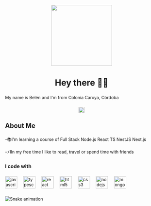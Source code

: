 <div align="center">
  <img height="200" src="https://media2.giphy.com/media/v1.Y2lkPTc5MGI3NjExNnZkbnJuamVtYmJsejlia3djOW5mMXdpdTdkbm5zamluM2gxZ21nbyZlcD12MV9pbnRlcm5hbF9naWZfYnlfaWQmY3Q9Zw/px9v45I39CcxyXPqEy/giphy.gif"  />
</div>

###

<h1 align="center">Hey there 👋🏻</h1>

###

<p align="left">My name is Belén and I'm from Colonia Caroya, Córdoba</p>

###

<div align="center">
  <a href="https://www.linkedin.com/in/belen-canalda-3a6648225/" target="_blank">
    <img src="https://img.shields.io/static/v1?message=LinkedIn&logo=linkedin&label=&color=0077B5&logoColor=white&labelColor=&style=for-the-badge" height="20" alt="linkedin logo"  />
  </a>
</div>

###

<h2 align="left">About Me</h2>

###

<p align="left">-📚I'm learning a course of Full Stack Node.js React TS NestJS Next.js<br><br>-⚡IIn my free time I like to read, travel or spend time with friends</p>

###

<p align="left"></p>

###

<h3 align="left">I code with</h3>

###

<div align="left">
  <img src="https://cdn.jsdelivr.net/gh/devicons/devicon/icons/javascript/javascript-original.svg" height="40" alt="javascript logo"  />
  <img width="12" />
  <img src="https://cdn.jsdelivr.net/gh/devicons/devicon/icons/typescript/typescript-original.svg" height="40" alt="typescript logo"  />
  <img width="12" />
  <img src="https://cdn.jsdelivr.net/gh/devicons/devicon/icons/react/react-original.svg" height="40" alt="react logo"  />
  <img width="12" />
  <img src="https://cdn.jsdelivr.net/gh/devicons/devicon/icons/html5/html5-original.svg" height="40" alt="html5 logo"  />
  <img width="12" />
  <img src="https://cdn.jsdelivr.net/gh/devicons/devicon/icons/css3/css3-original.svg" height="40" alt="css3 logo"  />
  <img width="12" />
  <img src="https://cdn.jsdelivr.net/gh/devicons/devicon/icons/nodejs/nodejs-original.svg" height="40" alt="nodejs logo"  />
  <img width="12" />
  <img src="https://cdn.jsdelivr.net/gh/devicons/devicon/icons/mongodb/mongodb-original.svg" height="40" alt="mongodb logo"  />
</div>

###

<img src="https://raw.githubusercontent.com/belu1238/belu1238/output/snake.svg" alt="Snake animation" />

###

